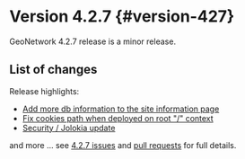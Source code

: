 # Version 4.2.7 {#version-427}

GeoNetwork 4.2.7 release is a minor release.

## List of changes

Release highlights:

-   [Add more db information to the site information page](https://github.com/geonetwork/core-geonetwork/pull/7403)
-   [Fix cookies path when deployed on root "/" context](https://github.com/geonetwork/core-geonetwork/pull/7446)
-   [Security / Jolokia update](https://github.com/geonetwork/core-geonetwork/pull/7501)


and more \... see [4.2.7 issues](https://github.com/geonetwork/core-geonetwork/issues?q=is%3Aissue+milestone%3A4.2.6+is%3Aclosed) and [pull requests](https://github.com/geonetwork/core-geonetwork/pulls?q=is%3Apr+milestone%3A4.2.7+is%3Aclosed) for full details.
